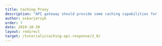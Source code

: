```yaml
---
title: Caching Proxy
description: "API gateway should provide some caching capabilities for target APIs. Knot.x exposes proxy APIs providing such features as caching and circuit breaker."   
author: oskarjerzyk
order: 7
date: 2019-10-30
layout: redirect
target: /tutorials/caching-api-response/2_0/
---
```

